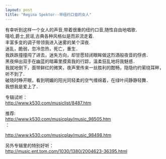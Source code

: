 ```yaml
---
layout: post
title: "Regina Spektor--带纽约口音的女人"
---
```



有幸听到这样一个女人的声音,带着很重的纽约口音,随性自由地唱歌．  
嘻哈,爵士,民谣,古典各种风格似是而非流走着.  
丰富多变的调子带领我进入迷雾的某个深夜.  
迷乱，脆弱，忽冷忽热，死亡，重生．  
我跌跌撞撞闯了进去，迷失方向，却甘愿轻闭眼眸做这烈酒般夜音的俘虏．  
黑夜伸出双手在幽蓝的暗幕里摸索我的行踪，温柔狂乱地将我魅惑．  
我就地倒下，面带鲜红的微笑，夜声里传来一丝胜利的酣畅，隐隐约约萦绕耳畔，听不到了．  
破晓时睁开眼，看到明媚的阳光同轻柔的空气缠绵着，在绿叶间静静轻舞．  
我想我是爱上了．  

专辑试听<Begin to  
Hope>：  
http://www.k530.com/musiclist/8487.htm  


推荐<lady>:  
http://www.k530.com/musicplay/music_98505.htm  
<Fidelity>：  

http://www.k530.com/musicplay/music_98498.htm  

另外<Soviet Kitsch>专辑里的<Ode to  
Divorce>特别好听：  
http://music.ent.tom.com/1030/1380/2004623-36395.html  
							  
		
